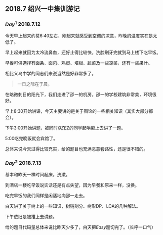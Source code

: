## 2018.7 绍兴一中集训游记

### $Day^1$ $2018.7.12$

今天早上起来约莫6:40左右，刚起来就感受到空调的凉意，昨晚的温度实在是太低了。

早上起来就因为太冷流鼻血，还好止得比较快。洗脸刷牙完就到马上楼下吃早饭。

早餐可供选择有面条、面包、鸡蛋、培根、蔬菜及一些凉菜，还有一些果汁。

相比义乌中学的同志们来说当然是好非常多了。

> 一日之际在于晨。

在略微刺目的阳光下，我们走进了邵一的机房。邵一的学校建筑非常美，环境很好。

早上8:30开始讲课，今天主要讲的是关于图论的一些相关知识（其实大部分都会）。

下午3:00开始讲题，被同时$QZEZ$的同学起哄~~赶~~上去讲了一题。

5:00吃完晚饭就会宾馆了。

总体来说今天过得比较充实，给的题目也充满~~恶意~~套路性，还是很不错的。


### $Day^2$ $2018.7.13$

基本和昨天一样时间起床，洗漱。

到酒店一楼吃早饭说实话还是有点失望，因为早餐和原来一样，没换。

吃完早饭的我们同样是闲适地向邵一走去。

白天讲了关于树上的一些知识，树链剖分、树形DP、LCA的几种解法。

下午依旧是被推上去讲题。

给的题目代码量总体来说比昨天少多了，白天把$Easy$题切完了。（长呼一口气）

